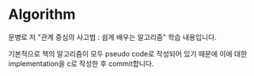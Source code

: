 # Algorithm

문병로 저 "관계 중심의 사고법 : 쉽게 배우는 알고리즘" 학습 내용입니다.

기본적으로 책의 알고리즘이 모두 pseudo code로 작성되어 있기 때문에 이에 대한 implementation을 c로 작성한 후 commit합니다.

